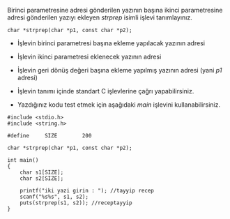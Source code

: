 Birinci parametresine adresi gönderilen yazının başına ikinci parametresine adresi gönderilen yazıyı ekleyen _strprep_ isimli işlevi tanımlayınız.

``` 
char *strprep(char *p1, const char *p2);
``` 

+ İşlevin birinci parametresi başına ekleme yapılacak yazının adresi
+ İşlevin ikinci parametresi eklenecek yazının adresi
+ İşlevin geri dönüş değeri başına ekleme yapılmış yazının adresi (yani _p1_ adresi)

+ İşlevin tanımı içinde standart C işlevlerine çağrı yapabilirsiniz.
+ Yazdığınız kodu test etmek için aşağıdaki _main_ işlevini kullanabilirsiniz.

```
#include <stdio.h>
#include <string.h>

#define		SIZE		200

char *strprep(char *p1, const char *p2);

int main()
{
	char s1[SIZE];
	char s2[SIZE];

	printf("iki yazi girin : "); //tayyip recep
	scanf("%s%s", s1, s2);
	puts(strprep(s1, s2)); //receptayyip
}
```

